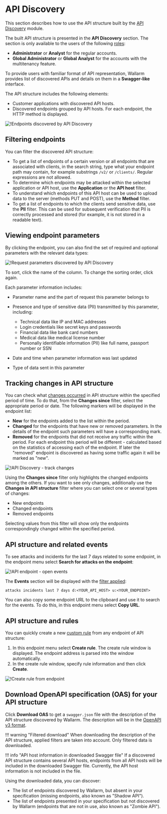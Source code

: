 # API Discovery

This section describes how to use the API structure built by the [API Discovery](../about-wallarm-waf/api-discovery.md) module.

The built API structure is presented in the **API Discovery** section. The section is only available to the users of the following [roles](../user-guides/settings/users.md#user-roles):

* **Administrator** or **Analyst** for the regular accounts.
* **Global Administrator** or **Global Analyst** for the accounts with the multitenancy feature.

To provide users with familiar format of API representation, Wallarm provides list of discovered APIs and details on them in a **Swagger-like** interface.

The API structure includes the following elements:

* Customer applications with discovered API hosts.
* Discovered endpoints grouped by API hosts. For each endpoint, the HTTP method is displayed.

![!Endpoints discovered by API Discovery](../images/about-wallarm-waf/api-discovery/discovered-api-endpoints.png)

## Filtering endpoints

You can filter the discovered API structure:

* To get a list of endpoints of a certain version or all endpoints that are associated with clients, in the search string, type what your endpoint path may contain, for example substrings `/v2/` or `/clients/`. Regular expressions are not allowed.
* To determine which endpoints may be attacked within the selected application or API host, use the  **Application** or the **API host** filter.
* To understand which endpoints of this API host can be used to upload data to the server (methods PUT and POST), use the **Method** filter.
* To get a list of endpoints to which the clients send sensitive data, use the **PII** filter. This can be used for subsequent verification that PII is correctly processed and stored (for example, it is not stored in a readable text).

## Viewing endpoint parameters

<a name="params"></a>By clicking the endpoint, you can also find the set of required and optional parameters with the relevant data types:

![!Request parameters discovered by API Discovery](../images/about-wallarm-waf/api-discovery/discovered-request-params.png)

To sort, click the name of the column. To change the sorting order, click again.

Each parameter information includes:

* Parameter name and the part of request this parameter belongs to
* Presence and type of sensitive data (PII) transmitted by this parameter, including:

    * Technical data like IP and MAC addresses
    * Login credentials like secret keys and passwords
    * Financial data like bank card numbers
    * Medical data like medical license number
    * Personally identifiable information (PII) like full name, passport number or SSN

* Date and time when parameter information was last updated
* Type of data sent in this parameter

## Tracking changes in API structure

You can check what [changes occurred](../about-wallarm-waf/api-discovery.md#tracking-changes-in-api-structure) in API structure within the specified period of time. To do that, from the **Changes since** filter, select the appropriate period or date. The following markers will be displayed in the endpoint list:

* **New** for the endpoints added to the list within the period.
* **Changed** for the endpoints that have new or removed parameters. In the details of the endpoint such parameters will have a corresponding mark.
* **Removed** for the endpoints that did not receive any traffic within the period. For each endpoint this period will be different - calculated based on the statistics of accessing each of the endpoint. If later the "removed" endpoint is discovered as having some traffic again it will be marked as "new".

![!API Discovery - track changes](../images/about-wallarm-waf/api-discovery/api-discovery-track-changes.png)

Using the **Changes since** filter only highlights the changed endpoints among the others. If you want to see only changes, additionally use the **Changes in API structure** filter where you can select one or several types of changes:

* New endpoints
* Changed endpoints
* Removed endpoints

Selecting values from this filter will show only the endpoints correspondingly changed within the specified period.

## API structure and related events

To see attacks and incidents for the last 7 days related to some endpoint, in the endpoint menu select **Search for attacks on the endpoint**:

![!API endpoint - open events](../images/about-wallarm-waf/api-discovery/endpoint-open-events.png)

The **Events** section will be displayed with the [filter applied](../user-guides/search-and-filters/use-search.md):

```
attacks incidents last 7 days d:<YOUR_API_HOST> u:<YOUR_ENDPOINT>
```

You can also copy some endpoint URL to the clipboard and use it to search for the events. To do this, in this endpoint menu select **Copy URL**.

## API structure and rules

You can quickly create a new [custom rule](../user-guides/rules/intro.md) from any endpoint of API structure: 

1. In this endpoint menu select **Create rule**. The create rule window is displayed. The endpoint address is parsed into the window automatically.
1. In the create rule window, specify rule information and then click **Create**.

![!Create rule from endpoint](../images/about-wallarm-waf/api-discovery/endpoint-create-rule.png)

## Download OpenAPI specification (OAS) for your API structure

Click **Download OAS** to get a `swagger.json` file with the description of the API structure discovered by Wallarm. The description will be in the [OpenAPI v3 format](https://spec.openapis.org/oas/v3.0.0).

!!! warning "Filtered download"
    When downloading the description of the API structure, applied filters are taken into account. Only filtered data is downloaded.
    
!!! info "API host information in downloaded Swagger file"
    If a discovered API structure contains several API hosts, endpoints from all API hosts will be included in the downloaded Swagger file. Currently, the API host information is not included in the file.

Using the downloaded data, you can discover:

* The list of endpoints discovered by Wallarm, but absent in your specification (missing endpoints, also known as "Shadow API").
* The list of endpoints presented in your specification but not discovered by Wallarm (endpoints that are not in use, also known as "Zombie API").
